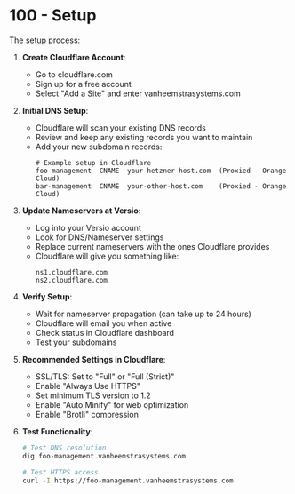 # 100 - Setup

The setup process:

1. **Create Cloudflare Account**:
   - Go to cloudflare.com
   - Sign up for a free account
   - Select "Add a Site" and enter vanheemstrasystems.com

2. **Initial DNS Setup**:
   - Cloudflare will scan your existing DNS records
   - Review and keep any existing records you want to maintain
   - Add your new subdomain records:
     ```
     # Example setup in Cloudflare
     foo-management  CNAME  your-hetzner-host.com  (Proxied - Orange Cloud)
     bar-management  CNAME  your-other-host.com    (Proxied - Orange Cloud)
     ```

3. **Update Nameservers at Versio**:
   - Log into your Versio account
   - Look for DNS/Nameserver settings
   - Replace current nameservers with the ones Cloudflare provides
   - Cloudflare will give you something like:
     ```
     ns1.cloudflare.com
     ns2.cloudflare.com
     ```

4. **Verify Setup**:
   - Wait for nameserver propagation (can take up to 24 hours)
   - Cloudflare will email you when active
   - Check status in Cloudflare dashboard
   - Test your subdomains

5. **Recommended Settings in Cloudflare**:
   - SSL/TLS: Set to "Full" or "Full (Strict)"
   - Enable "Always Use HTTPS"
   - Set minimum TLS version to 1.2
   - Enable "Auto Minify" for web optimization
   - Enable "Brotli" compression

6. **Test Functionality**:
   ```bash
   # Test DNS resolution
   dig foo-management.vanheemstrasystems.com
   
   # Test HTTPS access
   curl -I https://foo-management.vanheemstrasystems.com
   ```
